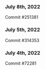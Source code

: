 ### July 8th, 2022

Commit #251381

### July 5th, 2022

Commit #314353


### July 4th, 2022

Commit #72281

